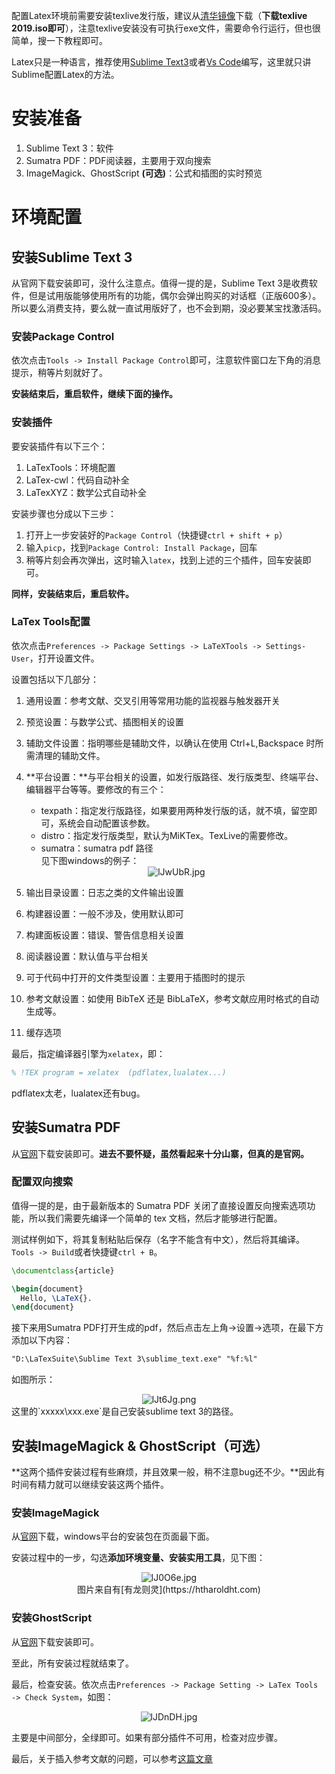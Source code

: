 配置Latex环境前需要安装texlive发行版，建议从[清华镜像](https://mirrors4.tuna.tsinghua.edu.cn/CTAN/systems/texlive/Images/)下载（**下载texlive 2019.iso即可**），注意texlive安装没有可执行exe文件，需要命令行运行，但也很简单，搜一下教程即可。

Latex只是一种语言，推荐使用[Sublime Text3](https://www.sublimetext.com/)或者[Vs Code](https://code.visualstudio.com/)编写，这里就只讲Sublime配置Latex的方法。

# 安装准备
1. Sublime Text 3：软件
2. Sumatra PDF：PDF阅读器，主要用于双向搜索
3. ImageMagick、GhostScript **(可选)**：公式和插图的实时预览

# 环境配置
## 安装Sublime Text 3
从官网下载安装即可，没什么注意点。值得一提的是，Sublime Text 3是收费软件，但是试用版能够使用所有的功能，偶尔会弹出购买的对话框（正版600多）。所以要么消费支持，要么就一直试用版好了，也不会到期，没必要某宝找激活码。

### 安装Package Control
依次点击`Tools -> Install Package Control`即可，注意软件窗口左下角的消息提示，稍等片刻就好了。

**安装结束后，重启软件，继续下面的操作。**

### 安装插件
要安装插件有以下三个：

1. LaTexTools：环境配置
2. LaTex-cwl：代码自动补全
3. LaTexXYZ：数学公式自动补全

安装步骤也分成以下三步：

1. 打开上一步安装好的`Package Control`（快捷键`ctrl + shift + p`）
2. 输入`picp`，找到`Package Control: Install Package`，回车
3. 稍等片刻会再次弹出，这时输入`latex`，找到上述的三个插件，回车安装即可。

**同样，安装结束后，重启软件。**

### LaTex Tools配置
依次点击`Preferences -> Package Settings -> LaTeXTools -> Settings-User`，打开设置文件。

设置包括以下几部分：

1. 通用设置：参考文献、交叉引用等常用功能的监视器与触发器开关
2. 预览设置：与数学公式、插图相关的设置
3. 辅助文件设置：指明哪些是辅助文件，以确认在使用 Ctrl+L,Backspace 时所需清理的辅助文件。
4. **平台设置：**与平台相关的设置，如发行版路径、发行版类型、终端平台、编辑器平台等等。要修改的有三个：

    - texpath：指定发行版路径，如果要用两种发行版的话，就不填，留空即可，系统会自动配置该参数。
    - distro：指定发行版类型，默认为MiKTex。TexLive的需要修改。
    - sumatra：sumatra pdf 路径  
    见下图windows的例子：
    <div align="center"><img src="https://s2.ax1x.com/2020/01/01/lJwUbR.jpg" alt="lJwUbR.jpg" border="0" /></div>

5. 输出目录设置：日志之类的文件输出设置
6. 构建器设置：一般不涉及，使用默认即可
7. 构建面板设置：错误、警告信息相关设置
8. 阅读器设置：默认值与平台相关
9. 可于代码中打开的文件类型设置：主要用于插图时的提示
10. 参考文献设置：如使用 BibTeX 还是 BibLaTeX，参考文献应用时格式的自动生成等。
11. 缓存选项

最后，指定编译器引擎为`xelatex`，即：
```latex
% !TEX program = xelatex  (pdflatex,lualatex...)
```
pdflatex太老，lualatex还有bug。

## 安装Sumatra PDF
从[官网](https://www.sumatrapdfreader.org/download-free-pdf-viewer.html)下载安装即可。**进去不要怀疑，虽然看起来十分山寨，但真的是官网。**

### 配置双向搜索
值得一提的是，由于最新版本的 Sumatra PDF 关闭了直接设置反向搜索选项功能，所以我们需要先编译一个简单的 tex 文档，然后才能够进行配置。

测试样例如下，将其复制粘贴后保存（名字不能含有中文），然后将其编译。`Tools -> Build`或者快捷键`ctrl + B`。
```latex
\documentclass{article}

\begin{document}
  Hello, \LaTeX{}.
\end{document}
```

接下来用Sumatra PDF打开生成的pdf，然后点击左上角->设置->选项，在最下方添加以下内容：
```markdown
"D:\LaTexSuite\Sublime Text 3\sublime_text.exe" "%f:%l"  
```
如图所示：
<div align="center"><img src="https://s2.ax1x.com/2020/01/01/lJt6Jg.png" alt="lJt6Jg.png" border="0" /></div>
这里的`xxxxx\xxx.exe`是自己安装sublime text 3的路径。

## 安装ImageMagick & GhostScript（可选）
**这两个插件安装过程有些麻烦，并且效果一般，稍不注意bug还不少。**因此有时间有精力就可以继续安装这两个插件。

### 安装ImageMagick
从[官网](http://www.imagemagick.org/script/download.php)下载，windows平台的安装包在页面最下面。

安装过程中的一步，勾选**添加环境变量、安装实用工具**，见下图：
<div align="center"><img src="https://s2.ax1x.com/2020/01/01/lJ0O6e.jpg" alt="lJ0O6e.jpg" border="0" /></div>
<center>图片来自有[有龙则灵](https://htharoldht.com)</center>

### 安装GhostScript
从[官网](https://ghostscript.com/download/gsdnld.html)下载安装即可。

至此，所有安装过程就结束了。

最后，检查安装。依次点击`Preferences -> Package Setting -> LaTex Tools -> Check System`，如图：
<div align="center"><img src="https://s2.ax1x.com/2020/01/01/lJDnDH.jpg" alt="lJDnDH.jpg" border="0" /></div>

主要是中间部分，全绿即可。如果有部分插件不可用，检查对应步骤。

最后，关于插入参考文献的问题，可以参考[这篇文章](https://blog.csdn.net/HollyRan/article/details/89977696)